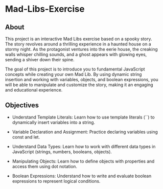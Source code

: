 # Mad-Libs-Exercise

## About

This project is an interactive Mad Libs exercise based on a spooky story. The story revolves around a thrilling experience in a haunted house on a stormy night. As the protagonist ventures into the eerie house, the creaking walls whisper chilling sounds, and a ghost appears with glowing eyes, sending a shiver down their spine.

The goal of this project is to introduce you to fundamental JavaScript concepts while creating your own Mad Lib. By using dynamic string insertion and working with variables, objects, and boolean expressions, you will be able to manipulate and customize the story, making it an engaging and educational experience.

## Objectives

- Understand Template Literals: Learn how to use template literals (``) to dynamically insert variables into a string.

- Variable Declaration and Assignment: Practice declaring variables using const and let.

- Understand Data Types: Learn how to work with different data types in JavaScript (strings, numbers, booleans, objects).

- Manipulating Objects: Learn how to define objects with properties and access them using dot notation.

- Boolean Expressions: Understand how to write and evaluate boolean expressions to represent logical conditions.
